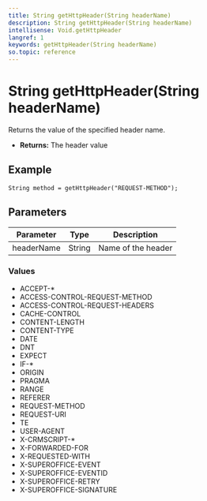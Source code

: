 ```yaml
---
title: String getHttpHeader(String headerName)
description: String getHttpHeader(String headerName)
intellisense: Void.getHttpHeader
langref: 1
keywords: getHttpHeader(String headerName)
so.topic: reference
---
```


# String getHttpHeader(String headerName)

Returns the value of the specified header name.

* **Returns:** The header value

## Example

    String method = getHttpHeader("REQUEST-METHOD");

## Parameters

| Parameter | Type | Description |
|---|---|---|
| headerName | String | Name of the header |

### Values

* ACCEPT-*
* ACCESS-CONTROL-REQUEST-METHOD
* ACCESS-CONTROL-REQUEST-HEADERS
* CACHE-CONTROL
* CONTENT-LENGTH
* CONTENT-TYPE
* DATE
* DNT
* EXPECT
* IF-*
* ORIGIN
* PRAGMA
* RANGE
* REFERER
* REQUEST-METHOD
* REQUEST-URI
* TE
* USER-AGENT
* X-CRMSCRIPT-*
* X-FORWARDED-FOR
* X-REQUESTED-WITH
* X-SUPEROFFICE-EVENT
* X-SUPEROFFICE-EVENTID
* X-SUPEROFFICE-RETRY
* X-SUPEROFFICE-SIGNATURE
